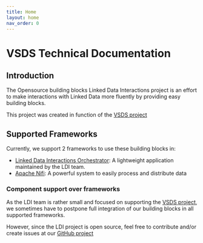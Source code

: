 ```yaml
---
title: Home
layout: home
nav_order: 0
---
```


# VSDS Technical Documentation

## Introduction

The Opensource building blocks Linked Data Interactions project is an effort to make interactions with Linked Data more fluently by providing easy building blocks. 

This project was created in function of the [VSDS project]

## Supported Frameworks

Currently, we support 2 frameworks to use these building blocks in:
* [Linked Data Interactions Orchestrator](ldio): A lightweight application maintained by the LDI team.
* [Apache Nifi][Apache NiFi]: A powerful system to easily process and distribute data

### Component support over frameworks

As the LDI team is rather small and focused on supporting the [VSDS project], we sometimes have to postpone full 
integration of our building blocks in all supported frameworks.

However, since the LDI project is open source, feel free to contribute and/or create issues at our [GitHub project][Linked Data Interactions]

[VSDS project]: https://www.vlaanderen.be/vlaamse-smart-data-space-portaal
[Apache NiFi]: https://nifi.apache.org/
[Linked Data Interactions]: https://github.com/Informatievlaanderen/VSDS-Linked-Data-Interactions